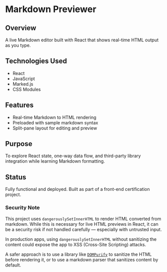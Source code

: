 # Markdown Previewer

## Overview
A live Markdown editor built with React that shows real-time HTML output as you type.

## Technologies Used
- React
- JavaScript
- Marked.js
- CSS Modules

## Features
- Real-time Markdown to HTML rendering
- Preloaded with sample markdown syntax
- Split-pane layout for editing and preview

## Purpose
To explore React state, one-way data flow, and third-party library integration while learning Markdown formatting.

## Status
Fully functional and deployed. Built as part of a front-end certification project.

### Security Note
This project uses `dangerouslySetInnerHTML` to render HTML converted from markdown. While this is necessary for live HTML previews in React, it can be a security risk if not handled carefully — especially with untrusted input.

In production apps, using `dangerouslySetInnerHTML` without sanitizing the content could expose the app to XSS (Cross-Site Scripting) attacks.

A safer approach is to use a library like [`DOMPurify`](https://github.com/cure53/DOMPurify) to sanitize the HTML before rendering it, or to use a markdown parser that sanitizes content by default.
